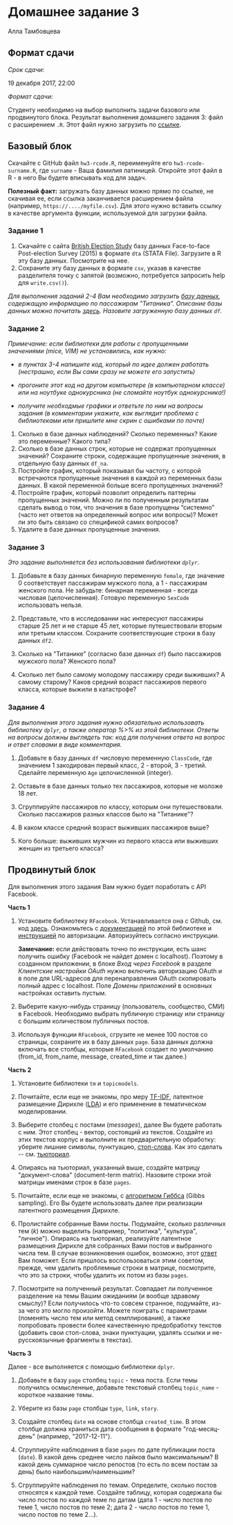 Домашнее задание 3
================
Алла Тамбовцева

Формат сдачи
------------

*Срок сдачи:*

19 декабря 2017, 22:00

*Формат сдачи:*

Студенту необходимо на выбор выполнить задачи базового или продвинутого блока. Результат выполнения домашнего задания 3: файл с расширением `.R`. Этот файл нужно загрузить по [ссылке](https://www.dropbox.com/request/E6iKGzo31bNaFH2M67Ua).

Базовый блок
------------

Скачайте с GitHub файл `hw3-rcode.R`, переименуйте его `hw3-rcode-surname.R`, где `surname` - Ваша фамилия латиницей. Откройте этот файл в R - в него Вы будете вписывать код для задач.

**Полезный факт:** загружать базу данных можно прямо по ссылке, не скачивая ее, если ссылка заканчивается расширением файла (например, `https://..../myfile.csv`). Для этого нужно вставить ссылку в качестве аргумента функции, используемой для загрузки файла.

### Задание 1

1.  Скачайте с сайта [British Election Study](http://www.britishelectionstudy.com/data-objects/cross-sectional-data/) базу данных Face-to-face Post-election Survey (2015) в формате `dta` (STATA File). Загрузите в R эту базу данных. Посмотрите на нее.
2.  Сохраните эту базу данных в формате `csv`, указав в качестве разделителя точку с запятой (возможно, потребуется запросить help для `write.csv()`).

*Для выполнения заданий 2-4 Вам необходимо загрузить [базу данных](https://raw.githubusercontent.com/vincentarelbundock/Rdatasets/master/csv/datasets/Titanic.csv), содержащую информацию по пассажирам "Титаника". Описание базы данных можно почитать [здесь](https://raw.githubusercontent.com/vincentarelbundock/Rdatasets/master/doc/datasets/Titanic.html). Назовите загруженную базу данных `df`.*

### Задание 2

*Примечание: если библиотеки для работы с пропущенными значениями (mice, VIM) не установились, как нужно:*

*  *в пунктах 3-4 напишите код, который по идее должен работать (нестрашно, если Вы сами сразу не можете его запустить)*

* *прогоните этот код на другом компьютере (в компьютерном классе) или на ноутбуке однокурсника (не сломайте ноутбук однокурсника!)*

* *получите необходмые графики и ответьте по ним на вопросы задания (в комментарии укажите, как выглядит проблема с библиотеками или пришлите мне скрин с ошибками по почте)*

1.  Сколько в базе данных наблюдений? Сколько переменных? Какие это переменные? Какого типа?
2.  Сколько в базе данных строк, которые не содержат пропущенных значений? Сохраните строки, содержащие пропущенные значения, в отдельную базу данных `df_na`.
3.  Постройте график, который показывал бы частоту, с которой встречаются пропущенные значения в каждой из переменных базы данных. В какой переменной больше всего пропущенных значений?
4.  Постройте график, который позволит определить паттерны пропущенных значений. Можно ли по полученным результатам сделать вывод о том, что значения в базе пропущены “системно” (часто нет ответов на определенный вопрос или вопросы)? Может ли это быть связано со спецификой самих вопросов?
5.  Удалите в базе данных пропущенные значения.

### Задание 3

*Это задание выполняется без использования библиотеки `dplyr`*.

1.  Добавьте в базу данных бинарную переменную `female`, где значение 0 соответствует пассажирам мужского пола, а 1 - пассажирам женского пола. Не забудьте: бинарная переменная - всегда числовая (целочисленная). Готовую переменную `SexCode` использовать нельзя.

2.  Представьте, что в исследовании нас интересуют пассажиры старше 25 лет и не старше 45 лет, которые путешествовали вторым или третьим классом. Сохраните соответствующие строки в базу данных `df2`.

3.  Сколько на "Титанике" (согласно базе данных `df`) было пассажиров мужского пола? Женского пола?

4.  Сколько лет было самому молодому пассажиру среди выживших? А самому старому? Каков средний возраст пассажиров первого класса, которые выжили в катастрофе?

### Задание 4

*Для выполнения этого задания нужно обязательно использовать библиотеку `dplyr`, а также оператор %&gt;% из этой библиотеки. Ответы на вопросы должны выглядеть так: код для получения ответа на вопрос и ответ словами в виде комментария.*

1.  Добавьте в базу данных `df` числовую переменную `ClassCode`, где значением 1 закодирован первый класс, 2 - второй, 3 - третий. Сделайте переменную `Age` целочисленной (integer).

2.  Оставьте в базе данных только тех пассажиров, которые не моложе 18 лет.

3.  Сгруппируйте пассажиров по классу, которым они путешествовали. Сколько пассажиров разных классов было на "Титанике"?

4.  В каком классе средний возраст выживших пассажиров выше?

5.  Кого больше: выживших мужчин из первого класса или выживших женщин из третьего класса?

Продвинутый блок
----------------

Для выполнения этого задания Вам нужно будет поработать с API Facebook.


**Часть 1**

 1. Установите библиотеку `RFacebook`. Устанавливается она с Github, см. код [здесь](https://github.com/pablobarbera/Rfacebook). Ознакомьтесь с [документацией](https://cran.r-project.org/web/packages/Rfacebook/Rfacebook.pdf) по этой библиотеке и [инструкцией](http://thinktostart.com/analyzing-facebook-with-r/) по авторизации. Авторизуйтесь согласно инструкции. 

     **Замечание:** если действовать точно по инструкции, есть шанс получить ошибку (Facebook не найдет домен с localhost). Поэтому в созданном приложении, в блоке *Вход через Facebook* в разделе *Клиентские настройки OAuth* нужно включить авторизацию OAuth и в поле для URL-адресов для перенаправления OAuth скопировать полный адрес с localhost. Поле *Домены приложений* в основных настройках оставить пустым.

2. Выберите какую-нибудь страницу (пользователь, сообщество, СМИ) в Facebook. Необходимо выбрать публичную страницу или страницу с большим количеством публичных постов.

3.  Используя функции `RFacebook`, сгрузите не менее 100 постов со страницы, сохраните их в базу данных `page`. База данных должна включать все столбцы, которые `RFacebook` создает по умолчанию (from\_id, from_name, message, created\_time и так далее.)

**Часть 2**

1. Установите библиотеки `tm` и `topicmodels`. 

2. Почитайте, если еще не знакомы, про меру [TF-IDF](https://ru.wikipedia.org/wiki/TF-IDF), латентное размещение Дирихле ([LDA](https://en.wikipedia.org/wiki/Latent_Dirichlet_allocation)) и его применение в тематическом моделировании. 

3. Выберите столбец с постами (*messages*), далее Вы будете работать с ним. Этот столбец - вектор, состоящий из текстов. Создайте из этих текстов корпус и выполните их предварительную обработку: уберите лишние символы, пунктуацию, [стоп-слова](https://en.wikipedia.org/wiki/Stop_words). Как это сделать -- см. [тьюториал](https://eight2late.wordpress.com/2015/09/29/a-gentle-introduction-to-topic-modeling-using-r/). 

4. Опираясь на тьюториал, указанный выше, создайте матрицу "документ-слова" (document-term matrix). Назовите строки этой матрицы именами строк в базе `pages`. 

5. Почитайте, если еще не знакомы, с [алгоритмом Гиббса](https://ru.wikipedia.org/wiki/%D0%A1%D0%B5%D0%BC%D0%BF%D0%BB%D0%B8%D1%80%D0%BE%D0%B2%D0%B0%D0%BD%D0%B8%D0%B5_%D0%BF%D0%BE_%D0%93%D0%B8%D0%B1%D0%B1%D1%81%D1%83) (Gibbs sampling). Его Вы будете использовать далее при реализации латентного размещения Дирихле. 

6. Пролистайте собранные Вами посты. Подумайте, сколько различных тем (*k*) можно выделить (например, "политика", "культура", "личное"). Опираясь на тьюториал, реализуйте латентное размещения Дирихле для собранных Вами постов и выбранного числа тем. В случае возникновения ошибок, возможно, этот [ответ](https://stackoverflow.com/questions/13944252/remove-empty-documents-from-documenttermmatrix-in-r-topicmodels) Вам поможет. Если пришлось воспользоваться этим советом, прежде, чем удалить проблемные строки в матрице, посмотрите, что это за строки, чтобы удалить их потом из базы `pages`.

7. Посмотрите на полученный результат. Совпадает ли полученное разделение на темы Вашим ожиданиям (и вообще здравому смыслу)? Если получилось что-то совсем странное, подумайте, из-за чего это могло произойти. Можете поиграть с параметрами (поменять число тем или метод семплирования), а также попробовать провести более качественную предобработку текстов (добавить свои стоп-слова, знаки пунктуации, удалять ссылки и не-русскоязычные фрагменты в текстах).

**Часть 3** 

Далее - все выполняется с помощью библиотеки `dplyr`.

1. Добавьте в базу `page` столбец `topic` - тема поста. Если темы получилсь осмысленные, добавьте текстовый столбец `topic_name` - короткое название темы.

2. Уберите из базы `page` столбцы `type`, `link`, `story`. 

3. Создайте столбец `date` на основе столбца `created_time`. В этом столбце должна храниться дата сообщения в формате "год-месяц-день" (например, "2017-12-11").

4. Сгруппируйте наблюдения в базе `pages` по дате публикации поста (`date`). В какой день среднее число лайков было максимальным? В какой день суммарное число репостов (то есть по всем постам за день) было наибольшим/наименьшим?

5. Сгруппируйте наблюдения по темам. Определите, сколько постов относятся к каждой теме. Создайте таблицу, которая содержала бы число постов по каждой теме по датам (дата 1 - число постов по теме 1, число постов по теме 2; дата 2 - число постов по теме 1, число постов по теме 2...).
